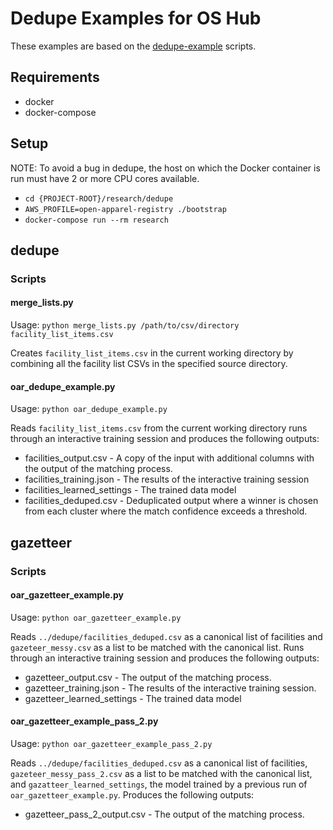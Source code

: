 # Dedupe Examples for OS Hub

These examples are based on the
[dedupe-example](https://github.com/dedupeio/dedupe-examples/) scripts.

## Requirements

- docker
- docker-compose

## Setup

NOTE: To avoid a bug in dedupe, the host on which the Docker container is run
must have 2 or more CPU cores available.

- `cd {PROJECT-ROOT}/research/dedupe`
- `AWS_PROFILE=open-apparel-registry ./bootstrap`
- `docker-compose run --rm research`

## dedupe

### Scripts

#### merge_lists.py

Usage: `python merge_lists.py /path/to/csv/directory facility_list_items.csv`

Creates `facility_list_items.csv` in the current working directory by combining
all the facility list CSVs in the specified source directory.

#### oar_dedupe_example.py

Usage: `python oar_dedupe_example.py`

Reads `facility_list_items.csv` from the current working directory runs through
an interactive training session and produces the following outputs:

  - facilities_output.csv - A copy of the input with additional columns with the
    output of the matching process.
  - facilities_training.json - The results of the interactive training session
  - facilities_learned_settings - The trained data model
  - facilities_deduped.csv - Deduplicated output where a winner is chosen from
    each cluster where the match confidence exceeds a threshold.

## gazetteer

### Scripts

#### oar_gazetteer_example.py

Usage: `python oar_gazetteer_example.py`

Reads `../dedupe/facilities_deduped.csv` as a canonical list of facilities and
`gazeteer_messy.csv` as a list to be matched with the canonical list. Runs
through an interactive training session and produces the following outputs:

  - gazetteer_output.csv - The output of the matching process.
  - gazetteer_training.json - The results of the interactive training session.
  - gazetteer_learned_settings - The trained data model


#### oar_gazetteer_example_pass_2.py

Usage: `python oar_gazetteer_example_pass_2.py`

Reads `../dedupe/facilities_deduped.csv` as a canonical list of facilities,
`gazeteer_messy_pass_2.csv` as a list to be matched with the canonical list, and
`gazatteer_learned_settings`, the model trained by a previous run of
`oar_gazetteer_example.py`. Produces the following outputs:

  - gazetteer_pass_2_output.csv - The output of the matching process.
